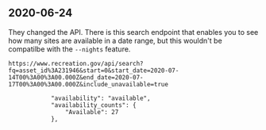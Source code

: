 ## 2020-06-24

They changed the API. There is this search endpoint that enables you to see how many sites are available in a date range, but this wouldn't be compatilbe with the `--nights` feature.

```
https://www.recreation.gov/api/search?fq=asset_id%3A231946&start=0&start_date=2020-07-14T00%3A00%3A00.000Z&end_date=2020-07-17T00%3A00%3A00.000Z&include_unavailable=true

            "availability": "available",
            "availability_counts": {
                "Available": 27
            },
```
